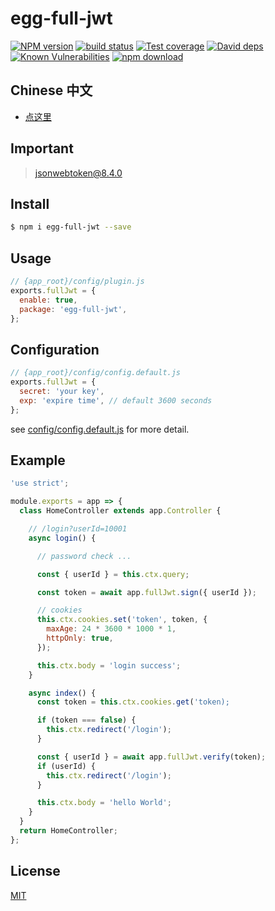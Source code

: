 # egg-full-jwt

[![NPM version][npm-image]][npm-url]
[![build status][travis-image]][travis-url]
[![Test coverage][codecov-image]][codecov-url]
[![David deps][david-image]][david-url]
[![Known Vulnerabilities][snyk-image]][snyk-url]
[![npm download][download-image]][download-url]

[npm-image]: https://img.shields.io/npm/v/egg-full-jwt.svg?style=flat-square
[npm-url]: https://npmjs.org/package/egg-full-jwt
[travis-image]: https://img.shields.io/travis/eggjs/egg-full-jwt.svg?style=flat-square
[travis-url]: https://travis-ci.org/eggjs/egg-full-jwt
[codecov-image]: https://img.shields.io/codecov/c/github/eggjs/egg-full-jwt.svg?style=flat-square
[codecov-url]: https://codecov.io/github/eggjs/egg-full-jwt?branch=master
[david-image]: https://img.shields.io/david/eggjs/egg-full-jwt.svg?style=flat-square
[david-url]: https://david-dm.org/eggjs/egg-full-jwt
[snyk-image]: https://snyk.io/test/npm/egg-full-jwt/badge.svg?style=flat-square
[snyk-url]: https://snyk.io/test/npm/egg-full-jwt
[download-image]: https://img.shields.io/npm/dm/egg-full-jwt.svg?style=flat-square
[download-url]: https://npmjs.org/package/egg-full-jwt

<!--
Description here.
-->

## Chinese 中文

- [点这里](./README.zh_CN.md)

## Important

> jsonwebtoken@8.4.0

## Install

```bash
$ npm i egg-full-jwt --save
```

## Usage

```js
// {app_root}/config/plugin.js
exports.fullJwt = {
  enable: true,
  package: 'egg-full-jwt',
};
```

## Configuration

```js
// {app_root}/config/config.default.js
exports.fullJwt = {
  secret: 'your key',
  exp: 'expire time', // default 3600 seconds
};
```

see [config/config.default.js](config/config.default.js) for more detail.

## Example

```js
'use strict';

module.exports = app => {
  class HomeController extends app.Controller {

    // /login?userId=10001
    async login() {

      // password check ...

      const { userId } = this.ctx.query;

      const token = await app.fullJwt.sign({ userId });

      // cookies
      this.ctx.cookies.set('token', token, {
        maxAge: 24 * 3600 * 1000 * 1,
        httpOnly: true,
      });

      this.ctx.body = 'login success';
    }

    async index() {
      const token = this.ctx.cookies.get('token);

      if (token === false) {
        this.ctx.redirect('/login');
      }

      const { userId } = await app.fullJwt.verify(token);
      if (userId) {
        this.ctx.redirect('/login');
      }

      this.ctx.body = 'hello World';
    }
  }
  return HomeController;
};
```

## License

[MIT](LICENSE)
